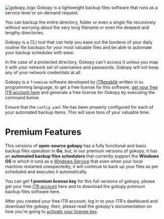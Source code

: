 ![gokopy_logo](https://user-images.githubusercontent.com/58651329/75228116-80050d80-57ea-11ea-8c79-d33ae5e5b83d.png)
Gokopy is a lightweight backup files software that runs as a service level or on-demand request.

You can backup the entire directory, folder or even a single file recursively
without worrying about the very long filename or even the deepest and lengthy directories.
	
Gokopy is a CLI tool that can help you ease out the burdens of your daily routine file backups for 
your most valuable files and be able to automate your backup schedules with ease.

In the case of a protected directory, Gokopy can't access it unless you map it with your network set of usernames
and passwords. Gokopy will not keep any of your network credentials at all.

Gokopy is a `freemium` software developed by [ITRepablik](https://itrepablik.com/) written in `Go` programming language, to get a free license for this software, [get your free ITR account here](https://itrepablik.com/signup) and generate a free license for Gokopy by executing the command below.

Ensure that the `config.yaml` file has been properly configured for each of your automated backup items.
This will save tons of your valuable time.

# Premium Features
This versions of **open-source gokopy** has a fully functional and basic backup files operation in **Go**, but, in our premium versions of gokopy, it has an **automated backup files schedulers** that currently support the **Windows OS** in which it runs as a [Windows Service](https://itrepablik.com/docs/gokopy/service/) that even when your local machine restarted unexpectedly, it will continue to back up your files as per scheduled and executes it automatically.

You can get **1 premium license key** for this full versions of gokopy, please get your free [ITR account](https://itrepalik.com/signup) here and to download the gokopy premium backup files software here.

After you created your free ITR account, log in to your ITR's dashboard and download the gokopy, then, please read the gokopy's documentation on how you're going to [activate your license key](https://itrepablik.com/docs/gokopy/usage/get/).
